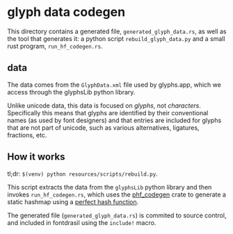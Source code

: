 # glyph data codegen

This directory contains a generated file, `generated_glyph_data.rs`, as well as
the tool that generates it: a python script `rebuild_glyph_data.py` and a small rust
program, `run_hf_codegen.rs`.

## data

The data comes from the `GlyphData.xml` file used by glyphs.app, which we access
through the glyphsLib python library.

Unlike unicode data, this data is focused on *glyphs*, not *characters*.
Specifically this means that glyphs are identified by their conventional names
(as used by font designers) and that entries are included for glyphs that are
not part of unicode, such as various alternatives, ligatures, fractions, etc.

## How it works

tl;dr: `$(venv) python resources/scripts/rebuild.py`.

This script extracts the data from the `glyphsLib` python library and then
invokes `run_hf_codegen.rs`, which uses the [phf_codegen][] crate to generate a
static hashmap using a [perfect hash function][].

The generated file (`generated_glyph_data.rs`) is commited to source control,
and included in fontdrasil using the `include!` macro.

[phf_codegen]: https://docs.rs/phf_codegen/latest/phf_codegen/
[perfect hash function]: https://en.wikipedia.org/wiki/Perfect_hash_function

